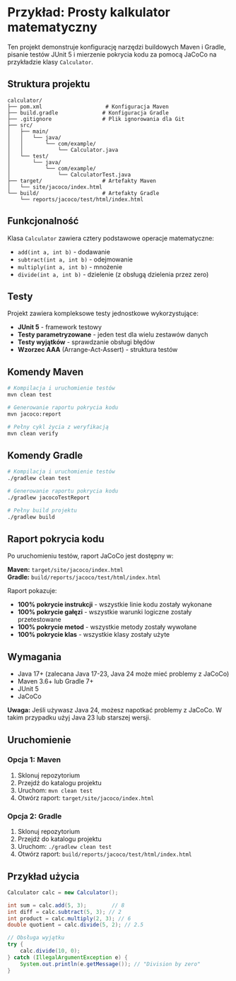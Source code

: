 # Przykład: Prosty kalkulator matematyczny

Ten projekt demonstruje konfigurację narzędzi buildowych Maven i Gradle, pisanie testów JUnit 5 i mierzenie pokrycia kodu za pomocą JaCoCo na przykładzie klasy `Calculator`.

## Struktura projektu

```
calculator/
├── pom.xml                    # Konfiguracja Maven
├── build.gradle              # Konfiguracja Gradle
├── .gitignore                # Plik ignorowania dla Git
├── src/
│   ├── main/
│   │   └── java/
│   │       └── com/example/
│   │           └── Calculator.java
│   └── test/
│       └── java/
│           └── com/example/
│               └── CalculatorTest.java
├── target/                   # Artefakty Maven
│   └── site/jacoco/index.html
└── build/                    # Artefakty Gradle
    └── reports/jacoco/test/html/index.html
```

## Funkcjonalność

Klasa `Calculator` zawiera cztery podstawowe operacje matematyczne:
- `add(int a, int b)` - dodawanie
- `subtract(int a, int b)` - odejmowanie  
- `multiply(int a, int b)` - mnożenie
- `divide(int a, int b)` - dzielenie (z obsługą dzielenia przez zero)

## Testy

Projekt zawiera kompleksowe testy jednostkowe wykorzystujące:
- **JUnit 5** - framework testowy
- **Testy parametryzowane** - jeden test dla wielu zestawów danych
- **Testy wyjątków** - sprawdzanie obsługi błędów
- **Wzorzec AAA** (Arrange-Act-Assert) - struktura testów

## Komendy Maven

```bash
# Kompilacja i uruchomienie testów
mvn clean test

# Generowanie raportu pokrycia kodu
mvn jacoco:report

# Pełny cykl życia z weryfikacją
mvn clean verify
```

## Komendy Gradle

```bash
# Kompilacja i uruchomienie testów
./gradlew clean test

# Generowanie raportu pokrycia kodu
./gradlew jacocoTestReport

# Pełny build projektu
./gradlew build
```

## Raport pokrycia kodu

Po uruchomieniu testów, raport JaCoCo jest dostępny w:

**Maven:** `target/site/jacoco/index.html`  
**Gradle:** `build/reports/jacoco/test/html/index.html`

Raport pokazuje:
- **100% pokrycie instrukcji** - wszystkie linie kodu zostały wykonane
- **100% pokrycie gałęzi** - wszystkie warunki logiczne zostały przetestowane
- **100% pokrycie metod** - wszystkie metody zostały wywołane
- **100% pokrycie klas** - wszystkie klasy zostały użyte

## Wymagania

- Java 17+ (zalecana Java 17-23, Java 24 może mieć problemy z JaCoCo)
- Maven 3.6+ lub Gradle 7+
- JUnit 5
- JaCoCo

**Uwaga:** Jeśli używasz Java 24, możesz napotkać problemy z JaCoCo. W takim przypadku użyj Java 23 lub starszej wersji.

## Uruchomienie

### Opcja 1: Maven
1. Sklonuj repozytorium
2. Przejdź do katalogu projektu
3. Uruchom: `mvn clean test`
4. Otwórz raport: `target/site/jacoco/index.html`

### Opcja 2: Gradle
1. Sklonuj repozytorium
2. Przejdź do katalogu projektu
3. Uruchom: `./gradlew clean test`
4. Otwórz raport: `build/reports/jacoco/test/html/index.html`

## Przykład użycia

```java
Calculator calc = new Calculator();

int sum = calc.add(5, 3);        // 8
int diff = calc.subtract(5, 3); // 2
int product = calc.multiply(2, 3); // 6
double quotient = calc.divide(5, 2); // 2.5

// Obsługa wyjątku
try {
    calc.divide(10, 0);
} catch (IllegalArgumentException e) {
    System.out.println(e.getMessage()); // "Division by zero"
}
```